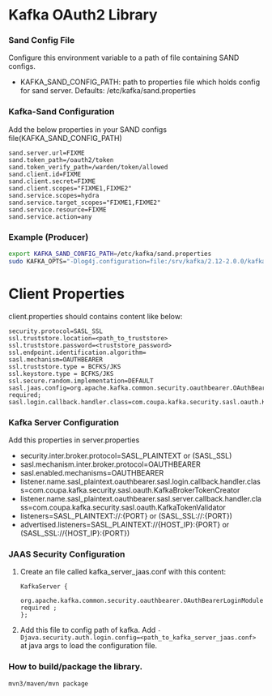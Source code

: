 # Kafka OAuth2 Library

### Sand Config File
Configure this environment variable to a path of file containing SAND configs.

- KAFKA_SAND_CONFIG_PATH: path to properties file which holds config for sand server. Defaults: /etc/kafka/sand.properties

### Kafka-Sand Configuration
Add the below properties in your SAND configs file(KAFKA_SAND_CONFIG_PATH)

```
sand.server.url=FIXME
sand.token_path=/oauth2/token
sand.token_verify_path=/warden/token/allowed
sand.client.id=FIXME
sand.client.secret=FIXME
sand.client.scopes="FIXME1,FIXME2"
sand.service.scopes=hydra
sand.service.target_scopes="FIXME1,FIXME2"
sand.service.resource=FIXME
sand.service.action=any
```

### Example (Producer)

```bash
export KAFKA_SAND_CONFIG_PATH=/etc/kafka/sand.properties
sudo KAFKA_OPTS="-Dlog4j.configuration=file:/srv/kafka/2.12-2.0.0/kafka_2.12-2.0.0/config/log4j.properties -Djava.security.properties=/etc/kafka/bcfips.java.security -Djavax.net.ssl.trustStore=/var/private/ssl/kafka.truststore.bcfks -Djavax.net.ssl.trustStorePassword=<trustStorePasswordHere>" /srv/kafka/current/kafka_2.12-2.0.0/bin/kafka-console-producer.sh --broker-list <broker_ip>:9092 --producer.config client.properties --topic test-topic1
```


# Client Properties
client.properties should contains content like below:
```
security.protocol=SASL_SSL
ssl.truststore.location=<path_to_truststore>
ssl.truststore.password=<truststore_password>
ssl.endpoint.identification.algorithm=
sasl.mechanism=OAUTHBEARER
ssl.truststore.type = BCFKS/JKS
ssl.keystore.type = BCFKS/JKS
ssl.secure.random.implementation=DEFAULT
sasl.jaas.config=org.apache.kafka.common.security.oauthbearer.OAuthBearerLoginModule required;
sasl.login.callback.handler.class=com.coupa.kafka.security.sasl.oauth.KafkaBrokerTokenCreator
```

### Kafka Server Configuration

Add this properties in server.properties

- security.inter.broker.protocol=SASL_PLAINTEXT or (SASL_SSL)
- sasl.mechanism.inter.broker.protocol=OAUTHBEARER
- sasl.enabled.mechanisms=OAUTHBEARER
- listener.name.sasl_plaintext.oauthbearer.sasl.login.callback.handler.class=com.coupa.kafka.security.sasl.oauth.KafkaBrokerTokenCreator
- listener.name.sasl_plaintext.oauthbearer.sasl.server.callback.handler.class=com.coupa.kafka.security.sasl.oauth.KafkaTokenValidator
- listeners=SASL_PLAINTEXT://:{PORT} or (SASL_SSL://:{PORT})
- advertised.listeners=SASL_PLAINTEXT://{HOST_IP}:{PORT} or (SASL_SSL://{HOST_IP}:{PORT})

### JAAS Security Configuration

1. Create an file called kafka_server_jaas.conf with this content:
    ```
    KafkaServer {
        org.apache.kafka.common.security.oauthbearer.OAuthBearerLoginModule required ;
    };
    ```
2. Add this file to config path of kafka. Add `-Djava.security.auth.login.config=<path_to_kafka_server_jaas.conf>` at java args to load the configuration file.


### How to build/package the library.

```bash
mvn3/maven/mvn package
```
